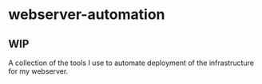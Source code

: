 # webserver-automation

## WIP

A collection of the tools I use to automate deployment of the infrastructure for my webserver.

